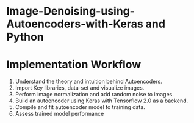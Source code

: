 # Image-Denoising-using-Autoencoders-with-Keras and Python
# Implementation Workflow
1. Understand the theory and intuition behind Autoencoders.
2. Import Key libraries, data-set and visualize images.
3. Perform image normalization and add random noise to images.
4. Build an autoencoder using Keras with Tensorflow 2.0 as a backend.
5. Compile and fit autoencoder model to training data.
6. Assess trained model performance
